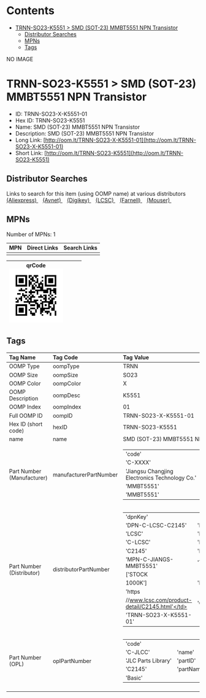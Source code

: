



Contents
========

* [TRNN-SO23-K5551 > SMD (SOT-23) MMBT5551 NPN Transistor](#trnn-so23-k5551--smd-sot-23-mmbt5551-npn-transistor)
	* [Distributor Searches](#distributor-searches)
	* [MPNs](#mpns)
	* [Tags](#tags)
  
NO IMAGE  
# TRNN-SO23-K5551 > SMD (SOT-23) MMBT5551 NPN Transistor

- ID: TRNN-SO23-X-K5551-01
- Hex ID: TRNN-SO23-K5551
- Name: SMD (SOT-23) MMBT5551 NPN Transistor
- Description: SMD (SOT-23) MMBT5551 NPN Transistor
- Long Link: [http://oom.lt/TRNN-SO23-X-K5551-01](http://oom.lt/TRNN-SO23-X-K5551-01)
- Short Link: [http://oom.lt/TRNN-SO23-K5551](http://oom.lt/TRNN-SO23-K5551)

## Distributor Searches
  
Links to search for this item (using OOMP name) at various distributors  
[(Aliexpress) ](https://www.aliexpress.com/wholesale?SearchText=1117SMD+SOT-23+MMBT5551+NPN+Transistor)&nbsp;&nbsp;&nbsp;[(Avnet) ](https://www.avnet.com/shop/us/search/SMD+SOT-23+MMBT5551+NPN+Transistor)&nbsp;&nbsp;&nbsp;[(Digikey) ](https://www.digikey.co.uk/en/products/result?s=SMD+SOT-23+MMBT5551+NPN+Transistor)&nbsp;&nbsp;&nbsp;[(LCSC) ](https://www.lcsc.com/search?q=SMD+SOT-23+MMBT5551+NPN+Transistor)&nbsp;&nbsp;&nbsp;[(Farnell) ](https://uk.farnell.com/search?st=SMD+SOT-23+MMBT5551+NPN+Transistor)&nbsp;&nbsp;&nbsp;[(Mouser) ](https://www.mouser.com/c/?q=SMD+SOT-23+MMBT5551+NPN+Transistor)&nbsp;&nbsp;&nbsp;
## MPNs
  
Number of MPNs: 1  

|MPN|Direct Links|Search Links|
| :--- | :--- | :--- |
||||
  

|qrCode<br>[![](https://raw.githubusercontent.com/oomlout/oomlout_OOMP_parts_V2/main/TRNN/SO23/X/K5551/01/qrCode_140.png)](https://github.com/oomlout/oomlout_OOMP_parts_V2/tree/main/TRNN/SO23/X/K5551/01/qrCode.png)||||
| :---: | :---: | :---: | :---: |

## Tags
  

|Tag Name|Tag Code|Tag Value|
| :--- | :--- | :--- |
|OOMP Type|oompType|TRNN|
|OOMP Size|oompSize|SO23|
|OOMP Color|oompColor|X|
|OOMP Description|oompDesc|K5551|
|OOMP Index|oompIndex|01|
|Full OOMP ID|oompID|TRNN-SO23-X-K5551-01|
|Hex ID (short code)|hexID|TRNN-SO23-K5551|
|name|name|SMD (SOT-23) MMBT5551 NPN Transistor|
|Part Number (Manufacturer)|manufacturerPartNumber|<table><tr><td>'code'</td></tr><tr><td> 'C-XXXX'</td><td> 'name'</td></tr><tr><td> 'Jiangsu Changjing Electronics Technology Co.'</td><td> 'partID'</td></tr><tr><td> 'MMBT5551'</td><td> 'partName'</td></tr><tr><td> 'MMBT5551'</td></tr></table>|
|Part Number (Distributor)|distributorPartNumber|<table><tr><td>'dpnKey'</td></tr><tr><td> 'DPN-C-LCSC-C2145'</td><td> 'DISTRIBUTOR'</td></tr><tr><td> 'LCSC'</td><td> 'DISTRCODE'</td></tr><tr><td> 'C-LCSC'</td><td> 'DPN'</td></tr><tr><td> 'C2145'</td><td> 'MPN'</td></tr><tr><td> 'MPN-C-JIANGS-MMBT5551'</td><td> 'TAGS'</td></tr><tr><td> ['STOCK</td></tr><tr><td>1000K']</td><td> 'LINK'</td></tr><tr><td> 'https</td></tr><tr><td>//www.lcsc.com/product-detail/C2145.html'</td><td> 'OOMPID'</td></tr><tr><td> 'TRNN-SO23-X-K5551-01'</td></tr></table>|
|Part Number (OPL)|oplPartNumber|<table><tr><td>'code'</td></tr><tr><td> 'C-JLCC'</td><td> 'name'</td></tr><tr><td> 'JLC Parts Library'</td><td> 'partID'</td></tr><tr><td> 'C2145'</td><td> 'partName'</td></tr><tr><td> 'Basic'</td></tr></table>|
||||
